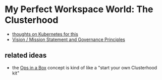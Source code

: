 # My Perfect Workspace World: The Clusterhood

- [thoughts on Kubernetes for this](c8a51c70-624b-42e9-aec8-aa5db1b7cf87.md)
- [Vision / Mission Statement and Governance Principles](23cf9303-d6ce-4e48-8aee-f69494c48c47.md)

## related ideas

- the [Ops in a Box](035d1e22-7dca-4901-aa4a-1624e7a6a15c.md) concept is kind of like a "start your own Clusterhood kit"
